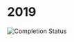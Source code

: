 # 2019

![Completion Status](https://img.shields.io/endpoint?url=https://raw.githubusercontent.com/Nyaaa/advent-of-code/master/2019/badge.json)
